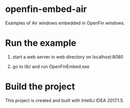 # openfin-embed-air

Examples of Air windows embedded in OpenFin windows.  


# Run the example
1. start a web server in web directory on localhost:8080

2. go to lib/ and run OpenFinEmbed.exe


# Build the project

This project is created and built with IntelliJ IDEA 2017.1.5.
